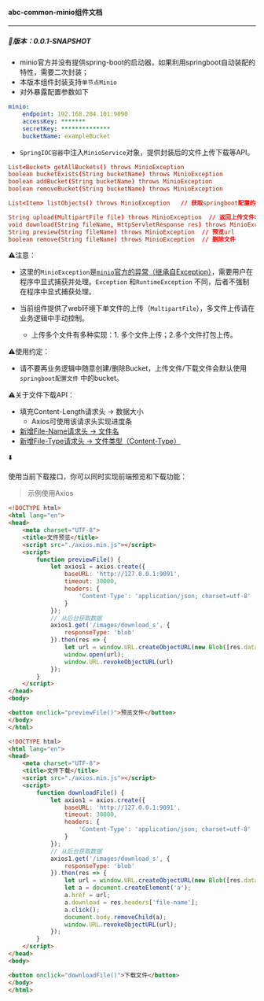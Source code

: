#### abc-common-minio组件文档

---

##### 🚀版本：0.0.1-SNAPSHOT

- minio官方并没有提供spring-boot的启动器，如果利用springboot自动装配的特性，需要二次封装；
- 本版本组件封装支持`单节点Minio`
- 对外暴露配置参数如下

```yaml
minio:
	endpoint: 192.168.204.101:9090
	accessKey: *******
	secretKey: **************
	bucketName: exampleBucket
```

- `SpringIOC容器`中注入`MinioService`对象，提供封装后的文件上传下载等API。

```conf
List<Bucket> getAllBuckets() throws MinioException 
boolean bucketExists(String bucketName) throws MinioException 
boolean addBucket(String bucketName) throws MinioException 
boolean removeBucket(String bucketName) throws MinioException 
```

```conf
List<Item> listObjects() throws MinioException   // 获取springboot配置的bucketName中所有对象
```

```conf
String upload(MultipartFile file) throws MinioException  // 返回上传文件名
void download(String fileName, HttpServletResponse res) throws MinioException // 自定义下载
String preview(String fileName) throws MinioException  // 预览url
boolean remove(String fileName) throws MinioException  // 删除文件
```

⚠️注意：

- 这里的`MinioException`是<u>`minio`官方的异常（继承自Exception）</u>，需要用户在程序中显式捕获并处理。`Exception` 和`RuntimeException` 不同，后者不强制在程序中显式捕获处理。

- 当前组件提供了web环境下单文件的上传（`MultipartFile`），多文件上传请在业务逻辑中手动控制。
  - 上传多个文件有多种实现：1. 多个文件上传；2.多个文件打包上传。

⚠️使用约定：

- 请不要再业务逻辑中随意创建/删除Bucket，上传文件/下载文件会默认使用`springboot配置文件` 中的bucket。

⚠️关于文件下载API：

- 填充Content-Length请求头 → 数据大小
  - Axios可使用该请求头实现进度条
- <u>新增File-Name请求头 → 文件名</u>
- <u>新增File-Type请求头 → 文件类型（Content-Type）</u>

⬇️

使用当前下载接口，你可以同时实现前端预览和下载功能：

> 示例使用Axios

```html
<!DOCTYPE html>
<html lang="en">
<head>
    <meta charset="UTF-8">
    <title>文件预览</title>
    <script src="./axios.min.js"></script>
    <script>
        function previewFile() {
            let axios1 = axios.create({
                baseURL: 'http://127.0.0.1:9091',
                timeout: 30000,
                headers: {
                    'Content-Type': 'application/json; charset=utf-8'
                }
            });
            // 从后台获取数据
            axios1.get('/images/download_s', {
                responseType: 'blob'
            }).then(res => {
                let url = window.URL.createObjectURL(new Blob([res.data], {'type': res.headers['file-type']}));
                window.open(url);
                window.URL.revokeObjectURL(url)
            });
        }
    </script>
</head>
<body>

<button onclick="previewFile()">预览文件</button>
</body>
</html>
```

```html
<!DOCTYPE html>
<html lang="en">
<head>
    <meta charset="UTF-8">
    <title>文件下载</title>
    <script src="./axios.min.js"></script>
    <script>
        function downloadFile() {
            let axios1 = axios.create({
                baseURL: 'http://127.0.0.1:9091',
                timeout: 30000,
                headers: {
                    'Content-Type': 'application/json; charset=utf-8'
                }
            });
            // 从后台获取数据
            axios1.get('/images/download_s', {
                responseType: 'blob'
            }).then(res => {
                let url = window.URL.createObjectURL(new Blob([res.data], {'type': res.headers['file-type']}));
                let a = document.createElement('a');
                a.href = url;
                a.download = res.headers['file-name'];
                a.click();
                document.body.removeChild(a);
                window.URL.revokeObjectURL(url);
            });
        }
    </script>
</head>
<body>

<button onclick="downloadFile()">下载文件</button>
</body>
</html>
```

